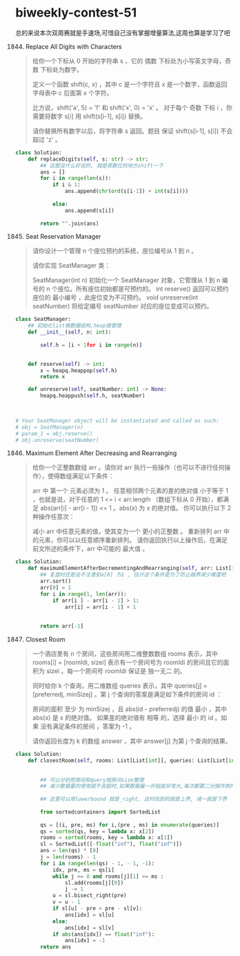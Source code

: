 # biweekly-contest-51

总的来说本次双周赛就是手速场,可惜自己没有掌握增量算法,这周也算是学习了吧

1844. Replace All Digits with Characters

> 给你一个下标从 0 开始的字符串 s ，它的 偶数 下标处为小写英文字母，奇数 下标处为数字。
>
> 定义一个函数 shift\(c, x\) ，其中 c 是一个字符且 x 是一个数字，函数返回字母表中 c 后面第 x 个字符。
>
> 比方说，shift\('a', 5\) = 'f' 和 shift\('x', 0\) = 'x' 。 对于每个 奇数 下标 i ，你需要将数字 s\[i\] 用 shift\(s\[i-1\], s\[i\]\) 替换。
>
> 请你替换所有数字以后，将字符串 s 返回。题目 保证 shift\(s\[i-1\], s\[i\]\) 不会超过 'z' 。

```python
class Solution:
    def replaceDigits(self, s: str) -> str:
        ## 这题没什么好说的, 就是奇数位的地方shift一下
        ans = []
        for i in range(len(s)):
            if i & 1:
                ans.append(chr(ord(s[i-1]) + int(s[i])))
                
            else:
                ans.append(s[i])
                
        return "".join(ans)
```

1845. Seat Reservation Manager

> 请你设计一个管理 n 个座位预约的系统，座位编号从 1 到 n 。
>
> 请你实现 SeatManager 类：
>
> SeatManager\(int n\) 初始化一个 SeatManager 对象，它管理从 1 到 n 编号的 n 个座位。所有座位初始都是可预约的。 int reserve\(\) 返回可以预约座位的 最小编号 ，此座位变为不可预约。 void unreserve\(int seatNumber\) 将给定编号 seatNumber 对应的座位变成可以预约。

```python
class SeatManager:
    ## 初始化list做数据结构,heap做管理
    def __init__(self, n: int):
        
        self.h = [i + 1for i in range(n)]
        

    def reserve(self) -> int:
        x = heapq.heappop(self.h)
        return x

    def unreserve(self, seatNumber: int) -> None:
        heapq.heappush(self.h, seatNumber)
        


# Your SeatManager object will be instantiated and called as such:
# obj = SeatManager(n)
# param_1 = obj.reserve()
# obj.unreserve(seatNumber)
```

1846. Maximum Element After Decreasing and Rearranging

> 给你一个正整数数组 arr 。请你对 arr 执行一些操作（也可以不进行任何操作），使得数组满足以下条件：
>
> arr 中 第一个 元素必须为 1 。 任意相邻两个元素的差的绝对值 小于等于 1 ，也就是说，对于任意的 1 &lt;= i &lt; arr.length （数组下标从 0 开始），都满足 abs\(arr\[i\] - arr\[i - 1\]\) &lt;= 1 。abs\(x\) 为 x 的绝对值。 你可以执行以下 2 种操作任意次：
>
> 减小 arr 中任意元素的值，使其变为一个 更小的正整数 。 重新排列 arr 中的元素，你可以以任意顺序重新排列。 请你返回执行以上操作后，在满足前文所述的条件下，arr 中可能的 最大值 。

```python
class Solution:
    def maximumElementAfterDecrementingAndRearranging(self, arr: List[int]) -> int:
        ## 复盘时还是会不注意到a[0] 为1 , 估计这个条件是为了防止越界减少难度吧
        arr.sort()
        arr[0] = 1
        for i in range(1, len(arr)):
            if arr[i ] - arr[i - 1] > 1:
                arr[i] = arr[i - 1] + 1
                
            
        return arr[-1]
```

1847. Closest Room

> 一个酒店里有 n 个房间，这些房间用二维整数数组 rooms 表示，其中 rooms\[i\] = \[roomIdi, sizei\] 表示有一个房间号为 roomIdi 的房间且它的面积为 sizei 。每一个房间号 roomIdi 保证是 独一无二 的。
>
> 同时给你 k 个查询，用二维数组 queries 表示，其中 queries\[j\] = \[preferredj, minSizej\] 。第 j 个查询的答案是满足如下条件的房间 id ：
>
> 房间的面积 至少 为 minSizej ，且 abs\(id - preferredj\) 的值 最小 ，其中 abs\(x\) 是 x 的绝对值。 如果差的绝对值有 相等 的，选择 最小 的 id 。如果 没有满足条件的房间 ，答案为 -1 。
>
> 请你返回长度为 k 的数组 answer ，其中 answer\[j\] 为第 j 个查询的结果。

```python
class Solution:
    def closestRoom(self, rooms: List[List[int]], queries: List[List[int]]) -> List[int]:
        
        
        ## 可以分别把房间和query按房间size整理 
        ## 减少数据量的使用就不会超时,如果数据量一开始就非常大,每次都要二分操作依然会很慢的
        
        ## 这里可以用lowerbound 就是_right, 这时找到的就是上界, 减一就是下界
        
        from sortedcontainers import SortedList
        
        qs = [(i, pre, ms) for i,(pre , ms) in enumerate(queries)]
        qs = sorted(qs, key = lambda x: x[2])
        rooms = sorted(rooms, key = lambda x: x[1])
        sl = SortedList([-float("inf"), float("inf")])
        ans = len(qs) * [0]
        j = len(rooms) - 1
        for i in range(len(qs) - 1, - 1, -1):
            idx, pre, ms = qs[i]
            while j >= 0 and rooms[j][1] >= ms :
                sl.add(rooms[j][0])
                j -= 1
            u = sl.bisect_right(pre)
            v = u - 1
            if sl[u] - pre < pre - sl[v]:
                ans[idx] = sl[u]
            else:
                ans[idx] = sl[v]
            if abs(ans[idx]) == float("inf"):
                ans[idx] = -1
        return ans


        
```



